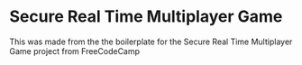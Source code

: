 # Secure Real Time Multiplayer Game

This was made from the the boilerplate for the Secure Real Time Multiplayer Game project from FreeCodeCamp
